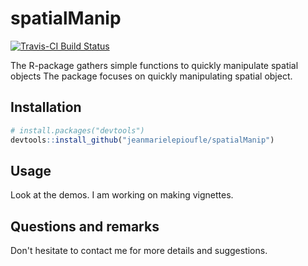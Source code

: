 # spatialManip

[![Travis-CI Build Status](https://travis-ci.org/jeanmarielepioufle/spatialManip.svg?branch=master)](https://travis-ci.org/jeanmarielepioufle/spatialManip)

The R-package gathers simple functions to quickly manipulate spatial objects
The package focuses on quickly manipulating spatial object.

## Installation

```R
# install.packages("devtools")
devtools::install_github("jeanmarielepioufle/spatialManip")
```

## Usage
Look at the demos. I am working on making vignettes.

## Questions and remarks
Don't hesitate to contact me for more details and suggestions.
